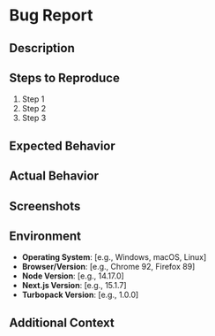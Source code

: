 # Bug Report

## Description
<!-- Provide a clear and concise description of the bug. Include the expected behavior and what went wrong. -->

## Steps to Reproduce
<!-- List the steps to reproduce the bug. If applicable, provide code snippets, environment configurations, or a link to a repository where the issue can be reproduced. -->

1. Step 1
2. Step 2
3. Step 3

## Expected Behavior
<!-- Describe what you expected to happen. -->

## Actual Behavior
<!-- Describe what actually happened. -->

## Screenshots
<!-- If applicable, add screenshots to help explain your problem. -->

## Environment
- **Operating System**: [e.g., Windows, macOS, Linux]
- **Browser/Version**: [e.g., Chrome 92, Firefox 89]
- **Node Version**: [e.g., 14.17.0]
- **Next.js Version**: [e.g., 15.1.7]
- **Turbopack Version**: [e.g., 1.0.0]

## Additional Context
<!-- Provide any other relevant context about the problem. For example, if the issue happens only under certain conditions, configurations, or environments. -->
